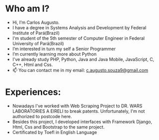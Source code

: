# Who am I?
- Hi, I’m Carlos Augusto. 
- I have a degree in Systems Analysis and Development by Federal Institute of Pará(Brazil)
- I'm student of the 5th semester of Computer Engineer in Federal University of Pará(Brazil)
- I’m interested in turn my self a Senior Programmer
- I’m currently learning more about Python
- I've already study PHP, Python, Java and Java Mobile, JavaScript, C, C++, Html and Css.
- 📫 You can contact me in my email: c.augusto.souza9@gmail.com

# Experiences:
- Nowadays I've worked with Web Scraping Project to DR. WARS LABORATORIES A EIRELI to break patents. Unfortunately, I'm not authorized to postcode here.
- Besides this project, I developed interfaces with Framework Django, Html, Css and Bootstrap to the same project.
- Certificated by Toefl in English Language

<!---
CaarlosAugusto/CaarlosAugusto is a ✨ special ✨ repository because its `README.md` (this file) appears on your GitHub profile.
You can click the Preview link to take a look at your changes.
--->
